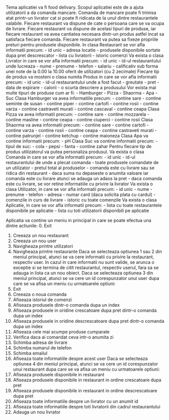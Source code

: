 Tema aplicatiei va fi food delivary.
Scopul aplicatiei este de a ajuta utilizatorii a da comanda mancare.
Comanda de mancare poate fi trimisa atat printr-un livrator cat si poate fi ridicata de la unul dintre restaurantele valabile.
Fiecare restaurant va dispune de cate o persoana care se va ocupa de livrare.
Fiecare restaurant va dispune de acelasi tipuri de produse, iar fiecare restaurant va avea cantiatea necesara dintr-un produs astfel incat sa satisfaca fiecare comanda.
Fiecare restaurant va putea sa fixeze propriile preturi pentru produsele disponibile.
In clasa Restaurant se vor afla informatii precum:
	- id unic
	- adresa locatie
	- produsele disponibile sortate dupa pret descrescator
	- lista cu livratorii
	- istoric comenzi
Va exista o clasa Livrator in care se vor afla informatii precum:
	- id unic
	- id-ul restaurantului unde lucreaza
	- nume
	- prenume
	- telefon
	- salariu
	- calificativ sub forma unei note de la 0.00 la 10.00 oferit de utilizatori (cu 2 zecimale)
Fiecare tip de produs va mosteni o clasa numita Produs in care se vor afla informatii precum: 
	- id unic
	- id-ul restaurantului unde a fost facut
	- greutate 
	- pret 
	- data de expirare
 	- calorii
	- o scurta descriere a produsului
Vor exista mai multe tipuri de produse cum ar fi: 
	- Hamburger
	- Pizza
 	- Shaorma
	- Apa 
	- Suc
Clasa Hamburger va avea informatiile precum:
	- contine sare
	- contine seminte de susan
	- contine piper
	- contine cartofi
	- contine rosii
	- contine varza
	- contine castraveti murati
	- contine cascaval
	- contine ceapa
Clasa Pizza va avea informatii precum:
	- contine sare
	- contine mozzarela
	- contine masline
	- contine ceapa	
	- contine ciuperci
	- contine rosii
Clasa Shaorma va avea informatii precum:
	- contine sare
	- contine cartofi
	- contine varza
	- contine rosii
	- contine ceapa 
	- contine castraveti murati
	- contine patrunjel
	- contine ketchup
	- contine maioneza
Clasa Apa va contine informatii precum:
	- pH
Clasa Suc va contine informatii precum:
	- tipul de suc:
		- cola
		- pepsi	
		- fanta
	- contine zahar
Pentru fiecare tip de produs utilizatorul va putea personaliza produsul.
Va exista o clasa Comanda in care se vor afla informatii precum: 
	- id unic
	- id-ul restaurantului de unde a plecat comanda
	- toate produsele comandate de un utilizator
	- pretul total al produselor 
	- comanda este cu livrare sau se ridica din restaurant
	- daca suma nu depaseste o anumita valoare iar comanda este cu livrare atunci se adauga un adaos la pret
	- daca comanda este cu livrare, se vor retine informatiile cu privire la livrator
Va exista o clasa Utilizator, in care se vor afla informatii precum:
	- id unic
	- nume
	- prenume
	- telefon
	- adresa
	- numar card (daca solicita plata cu cardul)
	- comenzile in curs de livrare
	- istoric cu toate comenzile
Va exista o clasa Aplicatie, in care se vor afla informatii precum:
	- lista cu toate restaurantele disponibile pe aplicatie
	- lista cu toti utilizatorii disponibili pe aplicatie

Aplicatia va contine un meniu in principal in care se poate efectua una dintre actiunile:
  0. Exit
  1. Creeaza un nou restaurant
  2. Creeaza un nou user
  3. Navigheaza printre utilizatori
  4. Navigheaza printre restaurante
 Daca se selecteaza optiunea 1 sau 2 din meniul principal, atunci se va cere informatii cu privire la restaurant, respectiv user. In cazul in care informatii nu sunt valide, se arunca o exceptie si se termina de citit restaurantul, respectiv userul, fara sa se adauga in lista ca un nou obiect.
 Daca se selecteaza optiunea 3 din meniul principal, atunci se va cere un id corespunzator unui user dupa care se va afisa un meniu cu urmatoarele optiuni:
  0. Exit
  1. Creeaza o noua comanda
  2. Afiseaza istoriul de comenzi
  3. Afiseaza produsele dintr-o comanda dupa un index
  4. Afiseaza produsele in oridine crescatoare dupa pret dintr-o comanda dupa un index
  5. Afiseaza produsele in oridine descrescatoare dupa pret dintr-o comanda dupa un index
  6. Afiseaza cele mai scumpe produse cumparate
  7. Verifica daca ai comandat ceva intr-o anumita zi
  8. Schimba adresa de livrare
  9. Schimba numarul de telefon
  10. Schimba emailul
  11. Afiseaza toate informatiile despre acest user
 Daca se selecteaza optiunea 4 din meniul principal, atunci se va cere un id corespunzator unui restaurant dupa care se va afisa un meniu cu urmatoarele optiuni:
  1. Afiseaza produsele disponibile in restaurant
  2. Afiseaza produsele disponibile in restaurant in ordine crescatoare dupa pret
  3. Afiseaza produsele disponibile in restaurant in ordine descrescatoare dupa pret
  4. Afiseaza toate informatiile despre un livrator cu un anumit id
  5. Afiseaza toate informatiile despre toti livratorii din cadrul restaurantului
  6. Adauga un nou livrator
 
 
 
 
 
 
 
